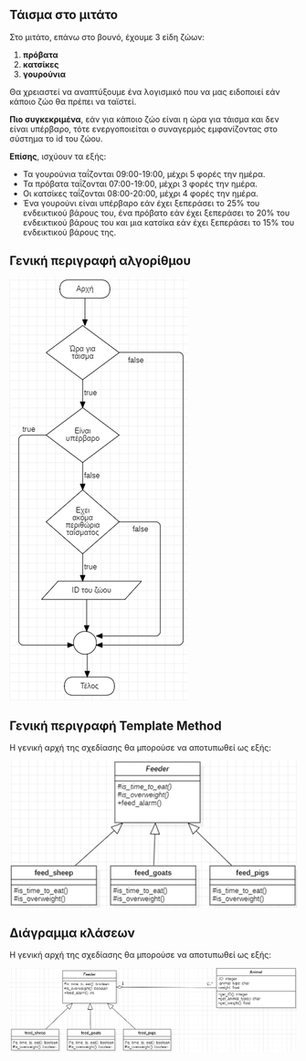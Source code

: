 ## Τάισμα στο μιτάτο

Στο μιτάτο, επάνω στο βουνό, έχουμε 3 είδη ζώων:
1. **πρόβατα**
2. **κατσίκες**
3. **γουρούνια**

Θα χρειαστεί να αναπτύξουμε ένα λογισμικό που να μας ειδοποιεί εάν κάποιο ζώο θα πρέπει να ταϊστεί.

**Πιο συγκεκριμένα**, εάν για κάποιο ζώο είναι η ώρα για τάισμα και δεν είναι υπέρβαρο, τότε ενεργοποιείται ο συναγερμός εμφανίζοντας στο σύστημα το id του ζώου.

**Επίσης**, ισχύουν τα εξής:
- Τα γουρούνια ταΐζονται 09:00-19:00, μέχρι 5 φορές την ημέρα.
- Τα πρόβατα ταΐζονται 07:00-19:00, μέχρι 3 φορές την ημέρα.
- Οι κατσίκες ταΐζονται 08:00-20:00, μέχρι 4 φορές την ημέρα.
- Ένα γουρούνι είναι υπέρβαρο εάν έχει ξεπεράσει το 25% του ενδεικτικού βάρους του, ένα πρόβατο εάν έχει ξεπεράσει το 20% του ενδεικτικού βάρους του και μια κατσίκα εάν έχει ξεπεράσει το 15% του ενδεικτικού βάρους της.

## Γενική περιγραφή αλγορίθμου
![Διάγραμμα ροής (flowchart)](../img/mitatoFlowchart2.png)

## Γενική περιγραφή Template Method
Η γενική αρχή της σχεδίασης θα μπορούσε να αποτυπωθεί ως εξής:

![Διάγραμμα κλάσεων](../img/mitatoTemplateMethod_0.png)

## Διάγραμμα κλάσεων
Η γενική αρχή της σχεδίασης θα μπορούσε να αποτυπωθεί ως εξής:

![Διάγραμμα κλάσεων (εκτεταμένο)](../img/mitatoTemplateMethod_extended.png)

